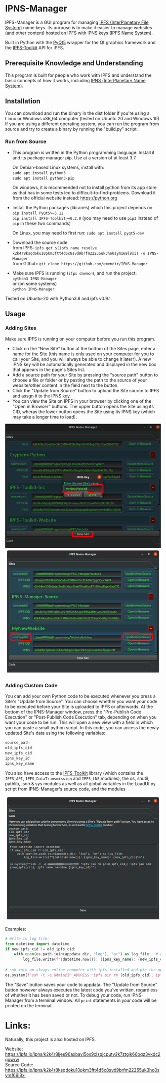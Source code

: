 # IPNS-Manager
IPFS-Manager is a GUI program for managing [IPFS (InterPlanetary File System)](https://ipfs.io) name keys. Its purpose is to make it easier to manage websites (and other content) hosted on IPFS with IPNS keys (IPFS Name System).

Built in Python with the [PyQt5](https://pypi.org/project/PyQt5/) wrapper for the Qt graphics framework and the [IPFS-Toolkit](https://github.com/emendir/IPFS-Toolkit-Python) API for IPFS. 

## Prerequisite Knowledge and Understanding
This program is built for people who work with IPFS and understand the basic concepts of how it works, including [IPNS (InterPlanetary Name System)](http://docs.ipfs.io.ipns.localhost:8080/concepts/ipns/).

## Installation
You can download and run the binary in the dist folder if you're using a Linux or Windows x86_64 computer (tested on Ubuntu 20 and Windows 10). If you are using a different operating system, you can run the program from source and try to create a binary by running the "build.py" script.

### Run from Source
- This program is written in the Python programming language. Install it and its package manager pip. Use at a version of at least 3.7.

  On Debian-based Linux systems, install with:  
  `sudo apt install python3`  
  `sudo apt install python3-pip`

  On windows, it is recommended not to install python from its app store as that has in some tests led to difficult-to-find-problems. Download it from the official website instead: https://python.org.

- Install the Python packages (libraries) which this project depends on:  
  `pip install PyQt5>=5.12`  
  `pip install IPFS-Toolkit>=0.2.0`
  (you may need to use `pip3` instead of `pip` in these two commands)
  

  On Linux, you may need to first run:
  `sudo apt install pyqt5-dev`

- Download the source code:  
  from IPFS: `ipfs get $(ipfs name resolve k2k4r8ksqdoku10pkm3ftt4d5c8svd9brfm22255uk3ho0sym169l8xi) -o IPNS-Manager`  
  from Github: `git clone https://github.com/emendir/IPNS-Manager`
- Make sure IPFS is running (`ifps daemon`), and run the project:  
`python3 IPNS-Manager`  
or (on some systems)  
`python IPNS-Manager`

Tested on Ubuntu-20 with Python3.8 and ipfs v0.9.1.

## Usage
### Adding Sites
Make sure IPFS is running on your computer before you run this program.

- Click on the "New Site" button at the bottom of the Sites page, enter a name for the Site (this name is only used on your computer for you to call your Site, and you will always be able to change it laterr). A new IPNS key will be automatically generated and displayed in the new box that appears in the page's Sites list.
- Add a source path for your Site by pressing the "source path" button to choose a file or folder or by pasting the path to the source of your website/other content in the field next to the button.
- Click the "Update from Source" button to upload the Site source to IPFS and assgn it to the IPNS key.
- You can view the Site on IPFS in your browser by clicking one of the "Open in Browser" buttons. The upper button opens the Site using its CID, wheras the lower button opens the Site using its IPNS key (which may take a longer time to load).

![](Screenshots/NewSite.png)
![](Screenshots/AddedSource.png)

### Adding Custom Code
You can add your own Python code to be executed whenever you press a Site's "Update from Source".
You can choose whether you want your code to be executed before your Site is uploaded to IPFS or afterwards.
At the bottom of the IPNS-Manager window, press the "Pre-Publish Code Execution" or "Post-Publish Code Execution" tab, depending on when you want your code to be run. This will open a new view with a field in which you can paste a small python script. In this code, you can access the newly updated Site's data using the following variables:
```python
source_path  
old_ipfs_cid  
new_ipfs_cid  
ipns_key_id  
ipns_key_name 
```
You also have access to the [IPFS-Toolkit](https://ipfs.io/ipns/k2k4r8m2dzqi5s8jm3shm77sr1728ex7bsds0fk6e9gkf2ld2f3mnhcy) library (which contains the `IPFS_API`, `IPFS_DataTransmission` and `IPFS_LNS` modules), the os, shutil, pathlib, json & sys modules as well as all global variables in the LoadUI.py script from IPNS-Manager's source code, and the modules


![](Screenshots/Code.png)

Examples:
```python
# Write to log file:
from datetime import datetime
if new_ipfs_cid != old_ipfs_cid:
    with open(os.path.join(appdata_dir, "log"), "a+") as log_file:  # appdata_dir is a global varibale from LoadUI.py
        log_file.write(f"{datetime.now()}: {ipns_key_name}: {new_ipfs_cid}\n")

# ssh into an always-online-computer with ipfs installed and pin the updated Site's CID  
os.system(f"ssh -t -q admin@IP_ADDRESS 'ipfs pin rm {old_ipfs_cid}; ipfs pin add {new_ipfs_cid}; ipfs name resolve {ipns_key_id}'")
```
The "Save" button saves your code to appdata. The "Update from Source" button however always executes the latest code you've written, regardless of whether it has been saved or not.
To debug your code, run IPNS-Manager from a terminal window. All `print` statements in your code will be printed on the terminal.

# Links:
Naturally, this project is also hosted on IPFS.

Website: https://ipfs.io/ipns/k2k4r8ljes96axbavl5ox9clsqjcputv2k7ztgjk66oqz3vkdc2guwrw  
Source Code: https://ipfs.io/ipns/k2k4r8ksqdoku10pkm3ftt4d5c8svd9brfm22255uk3ho0sym169l8xi